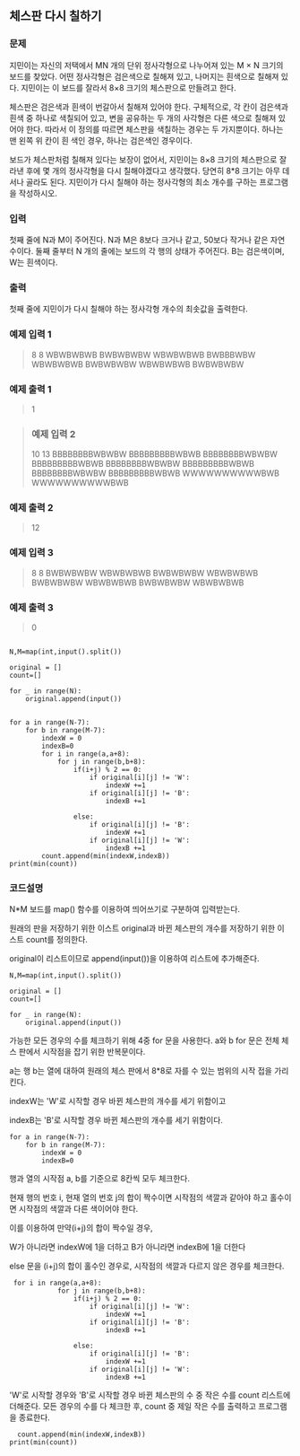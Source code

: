 ## 체스판 다시 칠하기

### 문제
지민이는 자신의 저택에서 MN 개의 단위 정사각형으로 나누어져 있는 M × N 크기의 보드를 찾았다. 어떤 정사각형은 검은색으로 칠해져 있고, 나머지는 흰색으로 칠해져 있다. 지민이는 이 보드를 잘라서 8×8 크기의 체스판으로 만들려고 한다.

체스판은 검은색과 흰색이 번갈아서 칠해져 있어야 한다. 구체적으로, 각 칸이 검은색과 흰색 중 하나로 색칠되어 있고, 변을 공유하는 두 개의 사각형은 다른 색으로 칠해져 있어야 한다. 따라서 이 정의를 따르면 체스판을 색칠하는 경우는 두 가지뿐이다. 하나는 맨 왼쪽 위 칸이 흰 색인 경우, 하나는 검은색인 경우이다.

보드가 체스판처럼 칠해져 있다는 보장이 없어서, 지민이는 8×8 크기의 체스판으로 잘라낸 후에 몇 개의 정사각형을 다시 칠해야겠다고 생각했다. 당연히 8*8 크기는 아무 데서나 골라도 된다. 지민이가 다시 칠해야 하는 정사각형의 최소 개수를 구하는 프로그램을 작성하시오.

### 입력
첫째 줄에 N과 M이 주어진다. N과 M은 8보다 크거나 같고, 50보다 작거나 같은 자연수이다. 둘째 줄부터 N 개의 줄에는 보드의 각 행의 상태가 주어진다. B는 검은색이며, W는 흰색이다.
### 출력

첫째 줄에 지민이가 다시 칠해야 하는 정사각형 개수의 최솟값을 출력한다.


### 예제 입력 1
>8 8 WBWBWBWB BWBWBWBW WBWBWBWB BWBBBWBW WBWBWBWB BWBWBWBW WBWBWBWB BWBWBWBW



### 예제 출력 1

>1

> ### 예제 입력 2
>10 13 BBBBBBBBWBWBW BBBBBBBBBWBWB BBBBBBBBWBWBW BBBBBBBBBWBWB BBBBBBBBWBWBW BBBBBBBBBWBWB BBBBBBBBWBWBW BBBBBBBBBWBWB WWWWWWWWWWBWB WWWWWWWWWWBWB



### 예제 출력 2

>12

### 예제 입력 3
>8 8 BWBWBWBW WBWBWBWB BWBWBWBW WBWBWBWB BWBWBWBW WBWBWBWB BWBWBWBW WBWBWBWB



### 예제 출력 3

>0









```shell

N,M=map(int,input().split())

original = []
count=[]

for _ in range(N):
    original.append(input())


for a in range(N-7):
    for b in range(M-7):
        indexW = 0
        indexB=0
        for i in range(a,a+8):
            for j in range(b,b+8):
                if(i+j) % 2 == 0:
                    if original[i][j] != 'W':
                        indexW +=1
                    if original[i][j] != 'B':
                        indexB +=1

                else:
                    if original[i][j] != 'B':
                        indexW +=1
                    if original[i][j] != 'W':
                        indexB +=1
        count.append(min(indexW,indexB))
print(min(count))

```

### 코드설명

N*M 보드를 map() 함수를 이용하여 띄어쓰기로 구분하여 입력받는다.

원래의 판을 저장하기 위한 이스트 original과 바뀐 체스판의 개수를 저장하기 위한 이스트 count를 정의한다.

original이 리스트이므로 append(input())을 이용하여 리스트에 추가해준다.

```shell
N,M=map(int,input().split())

original = []
count=[]

for _ in range(N):
    original.append(input())

```

가능한 모든 경우의 수를 체크하기 위해 4중 for 문을 사용한다. a와 b for 문은 전체 체스 판에서 시작점을 잡기 위한 반복문이다.

a는 행 b는 열에 대하여 원래의 체스 판에서 8*8로 자를 수 있는 범위의 시작 접을 가리킨다.

indexW는 'W'로 시작할 경우  바뀐 체스판의 개수를 세기 위함이고

indexB는 'B'로 시작할 경우 바뀐 체스판의 개수를 세기 위함이다. 

```shell
for a in range(N-7):
    for b in range(M-7):
        indexW = 0
        indexB=0
```

행과 열의 시작점 a, b를 기준으로 8칸씩 모두 체크한다.

현재 행의 번호 i, 현재 열의 번호 j의 합이 짝수이면 시작점의 색깔과 같아야 하고 홀수이면 시작점의 색깔과 다른 색이어야 한다.

이를 이용하여 만약(i+j)의 합이 짝수일 경우,

W가 아니라면 indexW에 1을 더하고 B가 아니라면 indexB에 1을 더한다

else 문을 (i+j)의 합이 홀수인 경우로, 시작점의 색깔과 다르지 않은 경우를 체크한다. 

```shell
 for i in range(a,a+8):
            for j in range(b,b+8):
                if(i+j) % 2 == 0:
                    if original[i][j] != 'W':
                        indexW +=1
                    if original[i][j] != 'B':
                        indexB +=1

                else:
                    if original[i][j] != 'B':
                        indexW +=1
                    if original[i][j] != 'W':
                        indexB +=1
```

'W'로 시작할 경우와 'B'로 시작할 경우 바뀐 체스판의 수 중 작은 수를 count 리스트에 더해준다. 모든 경우의 수를 다 체크한 후, count 중 제일 작은 수를 출력하고 프로그램을 종료한다. 

```shell
  count.append(min(indexW,indexB))
print(min(count))
```